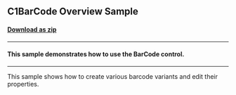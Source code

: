 ## C1BarCode Overview Sample
#### [Download as zip](https://grapecity.github.io/DownGit/#/home?url=https://github.com/GrapeCity/ComponentOne-WinForms-Samples/tree/master/NetFramework\Barcode\CS\Overview)
____
#### This sample demonstrates how to use the BarCode control.
____
This sample shows how to create various barcode variants and edit their properties.

